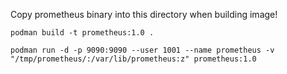 Copy prometheus binary into this directory when building image!

```
podman build -t prometheus:1.0 .
```
```
podman run -d -p 9090:9090 --user 1001 --name prometheus -v "/tmp/prometheus/:/var/lib/prometheus:z" prometheus:1.0
```
